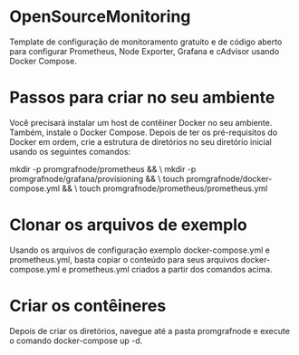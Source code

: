 # OpenSourceMonitoring

Template de configuração de monitoramento gratuito e de código aberto para configurar Prometheus, Node Exporter, Grafana e cAdvisor usando Docker Compose.

# Passos para criar no seu ambiente

Você precisará instalar um host de contêiner Docker no seu ambiente.
Também, instale o Docker Compose.
Depois de ter os pré-requisitos do Docker em ordem, crie a estrutura de diretórios no seu diretório inicial usando os seguintes comandos:


mkdir -p promgrafnode/prometheus && \ 
mkdir -p promgrafnode/grafana/provisioning && \ 
touch promgrafnode/docker-compose.yml && \ 
touch promgrafnode/prometheus/prometheus.yml

#  Clonar os arquivos de exemplo

Usando os arquivos de configuração exemplo docker-compose.yml e prometheus.yml, basta copiar o conteúdo para seus arquivos docker-compose.yml e prometheus.yml criados a partir dos comandos acima.

# Criar os contêineres

Depois de criar os diretórios, navegue até a pasta promgrafnode e execute o comando docker-compose up -d.
